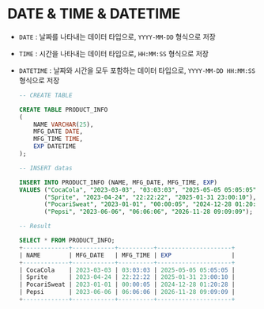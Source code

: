 # DATE & TIME & DATETIME

- `DATE` : 날짜를 나타내는 데이터 타입으로, `YYYY-MM-DD` 형식으로 저장<br>
- `TIME` : 시간을 나타내는 데이터 타입으로, `HH:MM:SS` 형식으로 저장<br>
- `DATETIME` : 날짜와 시간을 모두 포함하는 데이터 타입으로, `YYYY-MM-DD HH:MM:SS` 형식으로 저장<br>

  ```sql
  -- CREATE TABLE

  CREATE TABLE PRODUCT_INFO
  (
      NAME VARCHAR(25),
      MFG_DATE DATE,
      MFG_TIME TIME,
      EXP DATETIME
  );
  ```
  ```sql
  -- INSERT datas

  INSERT INTO PRODUCT_INFO (NAME, MFG_DATE, MFG_TIME, EXP)
  VALUES ("CocaCola", "2023-03-03", "03:03:03", "2025-05-05 05:05:05"),
         ("Sprite", "2023-04-24", "22:22:22", "2025-01-31 23:00:10"),
         ("PocariSweat", "2023-01-01", "00:00:05", "2024-12-28 01:20:28"),
         ("Pepsi", "2023-06-06", "06:06:06", "2026-11-28 09:09:09");
  ```
  ```sql
  -- Result

  SELECT * FROM PRODUCT_INFO;
  +-------------+------------+----------+---------------------+
  | NAME        | MFG_DATE   | MFG_TIME | EXP                 |
  +-------------+------------+----------+---------------------+
  | CocaCola    | 2023-03-03 | 03:03:03 | 2025-05-05 05:05:05 |
  | Sprite      | 2023-04-24 | 22:22:22 | 2025-01-31 23:00:10 |
  | PocariSweat | 2023-01-01 | 00:00:05 | 2024-12-28 01:20:28 |
  | Pepsi       | 2023-06-06 | 06:06:06 | 2026-11-28 09:09:09 |
  +-------------+------------+----------+---------------------+
  ```
